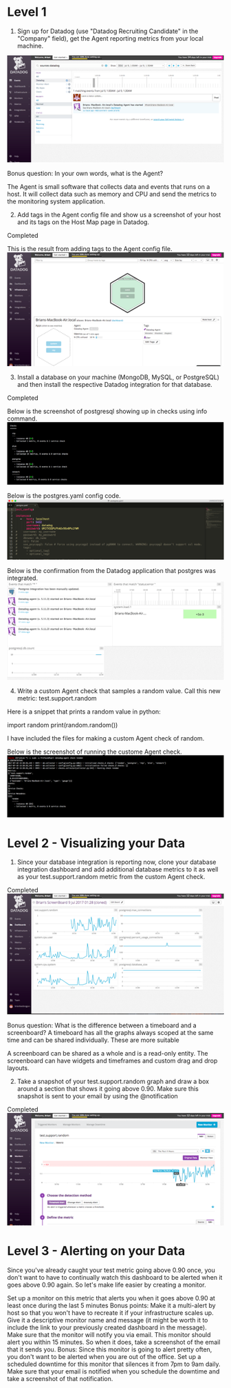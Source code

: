 # Level 1

1. Sign up for Datadog (use "Datadog Recruiting Candidate" in the "Company" field), get the Agent reporting metrics from your local machine.

![ScreenShot](/screenshots/Signup.png)

Bonus question: In your own words, what is the Agent?

   The Agent is small software that collects data and events that runs on a host. It will collect data such as memory and CPU and send the metrics to the monitoring system application.

2. Add tags in the Agent config file and show us a screenshot of your host and its tags on the Host Map page in Datadog.

Completed

This is the result from adding tags to the Agent config file.
![ScreenShot](/screenshots/Tags.png)

3. Install a database on your machine (MongoDB, MySQL, or PostgreSQL) and then install the respective Datadog integration for that database.

Completed

Below is the screenshot of postgresql showing up in checks using info command.
![ScreenShot](/screenshots/Postgresql1.png)

Below is the postgres.yaml config code.
![ScreenShot](/screenshots/Postgresql2.png)

Below is the confirmation from the Datadog application that postgres was integrated.
![ScreenShot](/screenshots/Postgresql3.png)

4. Write a custom Agent check that samples a random value. Call this new metric: test.support.random

Here is a snippet that prints a random value in python:

import random
print(random.random())

I have included the files for making a custom Agent check of random. 

Below is the screenshot of running the custome Agent check.
![ScreenShot](/screenshots/RandomCheck.png)

# Level 2 - Visualizing your Data

1. Since your database integration is reporting now, clone your database integration dashboard and add additional database metrics to it as well as your test.support.random metric from the custom Agent check.

Completed
![ScreenShot](/screenshots/ScreenboardClone.png)

Bonus question: What is the difference between a timeboard and a screenboard?
   A timeboard has all the graphs always scoped at the same time and can be shared individually. These are more suitable 

   A screenboard can be shared as a whole and is a read-only entity. The screenboard can have widgets and timeframes and custom drag and drop layouts.

2. Take a snapshot of your test.support.random graph and draw a box around a section that shows it going above 0.90. Make sure this snapshot is sent to your email by using the @notification

Completed
![ScreenShot](/screenshots/MonitorRandomGraph.png)

# Level 3 - Alerting on your Data

Since you've already caught your test metric going above 0.90 once, you don't want to have to continually watch this dashboard to be alerted when it goes above 0.90 again. So let's make life easier by creating a monitor.

Set up a monitor on this metric that alerts you when it goes above 0.90 at least once during the last 5 minutes
Bonus points: Make it a multi-alert by host so that you won't have to recreate it if your infrastructure scales up.
Give it a descriptive monitor name and message (it might be worth it to include the link to your previously created dashboard in the message). Make sure that the monitor will notify you via email.
This monitor should alert you within 15 minutes. So when it does, take a screenshot of the email that it sends you.
Bonus: Since this monitor is going to alert pretty often, you don't want to be alerted when you are out of the office. Set up a scheduled downtime for this monitor that silences it from 7pm to 9am daily. Make sure that your email is notified when you schedule the downtime and take a screenshot of that notification.